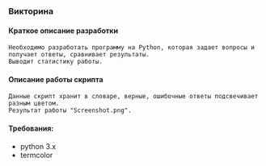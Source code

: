 ### Викторина

#### Краткое описание разработки

	Необходимо разработать программу на Python, которая задает вопросы и получает ответы, сравнивает результаты. 
	Выводит статистику работы.

#### Описание работы скрипта
	Данные скрипт хранит в словаре, верные, ошибочные ответы подсвечивает разным цветом.
	Результат работы "Screenshot.png".

#### Требования:
- python 3.x
- termcolor


